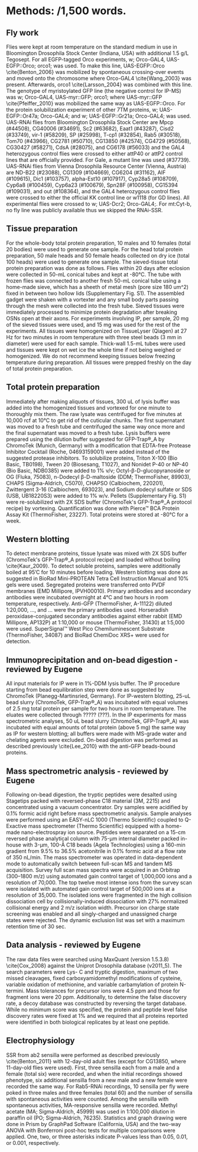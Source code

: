 # Methods: /1,500 words.

## Fly work
Flies were kept at room temperature on the standard medium in use in Bloomington Drosophila Stock Center (Indiana, USA) with additional 1.5 g/L Tegosept. For all EGFP-tagged Orco experiments, w; Orco-GAL4, UAS-EGFP::Orco; orco1; was used. To make this line, UAS-EGFP::Orco \cite{Benton_2006} was mobilized by spontaneous crossing-over events and moved onto the chromosome where Orco-GAL4 \cite{Wang_2003} was present. Afterwards, orco1 \cite{Larsson_2004} was combined with this line. The genotype of myristoylated GFP line (the negative control for IP-MS) was w; Orco-GAL4, UAS-myr::GFP; orco1; where UAS-myr::GFP \cite{Pfeiffer_2010} was mobilized the same way as UAS-EGFP::Orco. For the protein solubilization experiment of other 7TM proteins, w; UAS-EGFP::Or47a; Orco-GAL4; and w; UAS-EGFP::Gr21a; Orco-GAL4; was used. UAS-RNAi flies from Bloomington Drosophila Stock Center are Mpcp (#44508), CG40006 (#34691), Sc2 (#63682), Eaat1 (#43287), Cisd2 (#33749), vir-1 (#58209), SP (#25998), T-cp1 (#32854), Rab5 (#30518), Tom70 (#43966), CG2781 (#50710), CG13850 (#42574), CG4729 (#50568), CG30427 (#58271), CdsA (#28075), and CG6178 (#56033) and the GAL4 heterozygous control flies were crossed to either attP40 or attP2 control lines that are officially provided. For Gale, a mutant line was used (#37739). UAS-RNAi flies from Vienna Drosophila Resource Center (Vienna, Austria) are ND-B22 (#23088), CG1309 (#104669), CG6204 (#31162), AIF (#109615), Dic1 (#103757), alpha-Est10 (#107917), Cyp28a5 (#108709), Cyp6a8 (#100459), Cyp6a23 (#100679), Spn28F (#100958), CG15394 (#109031), and out (#108364), and the GAL4 heterozygous control flies were crossed to either the official KK control line or w1118 (for GD lines). All experimental flies were crossed to w; UAS-Dcr2; Orco-GAL4;. For mt:Cyt-b, no fly line was publicly available thus we skipped the RNAi-SSR.

## Tissue preparation
For the whole-body total protein preparation, 10 males and 10 females (total 20 bodies) were used to generate one sample. For the head total protein preparation, 50 male heads and 50 female heads collected on dry ice (total 100 heads) were used to generate one sample. The sieved-tissue total protein preparation was done as follows. Flies within 20 days after eclosion were collected in 50-mL conical tubes and kept at -80°C. The tube with frozen flies was connected to another fresh 50-mL conical tube using a home-made sieve, which has a sheeth of metal mesh (pore size 180 um^2) fixed in between two hollow lids (Supplementary Fig. S1). The assembled gadget were shaken with a vortexter and any small body parts passing through the mesh were collected into the fresh tube. Sieved tissues were immediately processed to minimize protein degradation after breaking OSNs open at their axons. For experiments involving IP, per sample, 20 mg of the sieved tissues were used, and 15 mg was used for the rest of the experiments. All tissues were homogenized on TissueLyser (Qiagen) at 27 Hz for two minutes in room temperature with three steel beads (3 mm in diameter) were used for each sample. Thick-wall 1.5-mL tubes were used and tissues were kept on wet ice the whole time if not being weighed or homogenized. We do not recommend keeping tissues below freezing temperature during preparation. All tissues were prepped freshly on the day of total protein preparation.

## Total protein preparation
Immediately after making aliquots of tissues, 300 uL of lysis buffer was added into the homogenized tissues and vortexed for one minute to thoroughly mix them. The raw lysate was centrifuged for five minutes at 10,000 rcf at 10°C to get rid of the cuticular chunks. The first supernatant was moved to a fresh tube and centrifuged the same way once more and the final supernatant was moved to a fresh tube. Lysis buffers were prepared using the dilution buffer suggested for GFP-Trap®_A by ChromoTek (Munich, Germany) with a modification that EDTA-free Protease Inhibitor Cocktail (Roche, 04693159001) were added instead of the suggested protease inhibitors. To solubilize proteins, Triton X-100 (Bio Basic, TB0198), Tween 20 (Biosesang, T1027), and Nonidet P-40 or NP-40 (Bio Basic, NDB0385) were added to 1% v/v; Octyl-β-D-glucopyranoside or OG (Fluka, 75083), n-Dodecyl β-D-maltoside (DDM; ThermoFisher, 89903), CHAPS (Sigma-Aldrich, C5070), CHAPSO (Calbiochem, 220201), Zwittergent 3-16 (Calbiochem, 693023), and Sodium dodecyl sulfate or SDS (USB, UB18220S3) were added to 1% w/v. Pellets (Supplementary Fig. S1) were re-solubilized with 2X SDS buffer (ChromoTek's GFP-Trap®_A protocol recipe) by vortexing. Quantification was done with Pierce™ BCA Protein Assay Kit (ThermoFisher, 23227). Total proteins were stored at -80°C for a week.

## Western blotting
To detect membrane proteins, tissue lysate was mixed with 2X SDS buffer (ChromoTek's GFP-Trap®_A protocol recipe) and loaded without boiling \cite{Kaur_2009}. To detect soluble proteins, samples were additionally boiled at 95’C for 10 minutes before loading. Western blotting was done as suggested in BioRad Mini-PROTEAN Tetra Cell Instruction Manual and 10% gels were used. Segregated proteins were transferred onto PVDF membranes (EMD Millipore, IPVH00010). Primary antibodies and secondary antibodies were incubated overnight at 4°C and two hours in room temperature, respectively. Anti-GFP (ThermoFisher, A-11122) diluted 1:20,000, …, and … were the primary antibodies used. Horseradish peroxidase-conjugated secondary antibodies against either rabbit (EMD Millipore, AP132P) at 1:10,000 or mouse (ThermoFisher, 31430) at 1:5,000 were used. SuperSignal™ West Pico Chemiluminescent Substrate (ThermoFisher, 34087) and BioRad ChemiDoc XRS+ were used for detection.

## Immunoprecipitation and on-bead digestion - reviewed by Eugene
All input materials for IP were in 1%-DDM lysis buffer. The IP procedure starting from bead equilibration step were done as suggested by ChromoTek (Planegg-Martinsried, Germany). For IP-western blotting, 25-uL bead slurry (ChromoTek, GFP-Trap®_A) was incubated with equal volumes of 2.5 mg total protein per sample for two hours in room temperature. The eluates were collected through ????? (???). In the IP experiments for mass spectrometric analyses, 50 uL bead slurry (ChromoTek, GFP-Trap®_A) was incubated with equal amounts of total protein (above 5 mg) the same way as IP for western blotting; all buffers were made with MS-grade water and chelating agents were excluded. On-bead digestion was performed as described previously \cite{Lee_2010} with the anti-GFP beads-bound proteins.


## Mass spectrometric analysis - reviewed by Eugene
Following on-bead digestion, the tryptic peptides were desalted using Stagetips packed with reversed-phase C18 material (3M, 2215) and concentrated using a vacuum concentrator. Dry samples were acidified by 0.1% formic acid right before mass spectrometric analysis. Sample analyses were performed using an EASY-nLC 1000 (Thermo Scientific) coupled to Q- Exactive mass spectrometer (Thermo Scientific) equipped with a home-made nano-electrospray ion source. Peptides were separated on a 15-cm reversed phase analytical column with 75-μm internal diameter packed in-house with 3-μm, 100-Å C18 beads (Agela Technologies) using a 160-min gradient from 9.5% to 36.5% acetonitrile in 0.1% formic acid at a flow rate of 350 nL/min. The mass spectrometer was operated in data-dependent mode to automatically switch between full-scan MS and tandem MS acquisition. Survey full scan mass spectra were acquired in an Orbitrap (300–1800 m/z) using automated gain control target of 1,000,000 ions and a resolution of 70,000. The top twelve most intense ions from the survey scan were isolated with automated gain control target of 500,000 ions at a resolution of 35,000. The isolated ions were fragmented in the high collision dissociation cell by collisionally-induced dissociation with 27% normalized collisional energy and 2 m/z isolation width. Precursor ion charge state screening was enabled and all singly-charged and unassigned charge states were rejected. The dynamic exclusion list was set with a maximum retention time of 30 sec.

## Data analysis - reviewed by Eugene
The raw data files were searched using MaxQuant (version 1.5.3.8) \cite{Cox_2008} against the Uniprot Drosophila database (v2011_5). The search parameters were Lys- C and tryptic digestion, maximum of two missed cleavages, fixed carboxyamidomethyl modifications of cysteine, variable oxidation of methionine, and variable carbamylation of protein N-termini. Mass tolerances for precursor ions were 4.5 ppm and those for fragment ions were 20 ppm. Additionally, to determine the false discovery rate, a decoy database was constructed by reversing the target database. While no minimum score was specified, the protein and peptide level false discovery rates were fixed at 1% and we required that all proteins reported were identified in both biological replicates by at least one peptide.

## Electrophysiology
SSR from ab2 sensilla were performed as described previously \cite{Benton_2011} with 12-day-old adult flies (except for CG13850, where 11-day-old flies were used). First, three sensilla each from a male and a female (total six) were recorded, and when the initial recordings showed phenotype, six additional sensilla from a new male and a new female were recorded the same way. For Rab5-RNAi recordings, 10 sensilla per fly were poked in three males and three females (total 60) and the number of sensilla with spontaneous activities were counted. Among the sensilla with spontaneous activities, MA-responsive sensilla were recorded. Methyl acetate (MA; Sigma-Aldrich, 45999) was used in 1:100,000 dilution in paraffin oil (PO; Sigma-Aldrich, 76235). Statistics and graph drawing were done in Prism by GraphPad Software (California, USA) and the two-way ANOVA with Bonferroni post-hoc tests for multiple comparisons were applied. One, two, or three asterisks indicate P-values less than 0.05, 0.01, or 0.001, respectively.